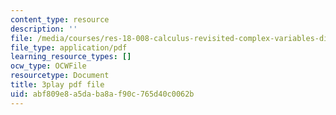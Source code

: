 ```yaml
---
content_type: resource
description: ''
file: /media/courses/res-18-008-calculus-revisited-complex-variables-differential-equations-and-linear-algebra-fall-2011/abf809e8a5daba8af90c765d40c0062b_gpZu5N1FFq0.pdf
file_type: application/pdf
learning_resource_types: []
ocw_type: OCWFile
resourcetype: Document
title: 3play pdf file
uid: abf809e8-a5da-ba8a-f90c-765d40c0062b
---
```

